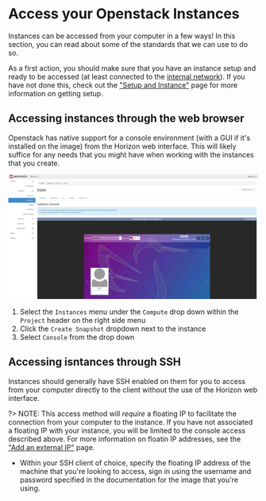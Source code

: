 # Access your Openstack Instances
Instances can be accessed from your computer in a few ways! In this section, you can read about some of the standards that we can use to do so. 

As a first action, you should make sure that you have an instance setup and ready to be accessed (at least connected to the [internal network](/Openstack-Information/add-internal-ip.md)). If you have not done this, check out the ["Setup and Instance"](/Openstack-Information/setup-an-instance.md) page for more information on getting setup. 

## Accessing instances through the web browser
Openstack has native support for a console environment (with a GUI if it's installed on the image) from the Horizon web interface. This will likely suffice for any needs that you might have when working with the instances that you create. 
 
![](../img/web-based-console.png)

1. Select the `Instances` menu under the `Compute` drop down within the `Project` header on the right side menu
2. Click the `Create Snapshot` dropdown next to the instance
3. Select `Console` from the drop down 

## Accessing isntances through SSH
Instances should generally have SSH enabled on them for you to access from your computer directly to the client without the use of the Horizon web interface. 

?> NOTE: This access method will *require* a floating IP to facilitate the connection from your computer to the instance. If you have not associated a floating IP with your instance, you will be limited to the console access described above. For more information on floatin IP addresses, see the ["Add an external IP"](/Openstack-Information/add-external-ip.md) page. 

* Within your SSH client of choice, specify the floating IP address of the machine that you're looking to access, sign in using the username and password specified in the documentation for the image that you're using.
